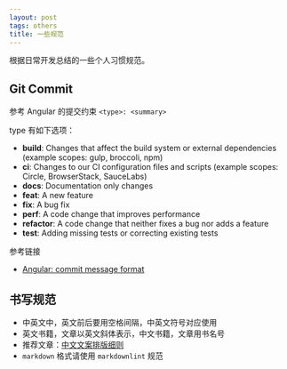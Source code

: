```yaml
---
layout: post
tags: others
title: 一些规范
---
```

根据日常开发总结的一些个人习惯规范。

## Git Commit

参考 Angular 的提交约束 `<type>: <summary>`

type 有如下选项：

- **build**: Changes that affect the build system or external dependencies (example scopes: gulp, broccoli, npm)
- **ci**: Changes to our CI configuration files and scripts (example scopes: Circle, BrowserStack, SauceLabs)
- **docs**: Documentation only changes
- **feat**: A new feature
- **fix**: A bug fix
- **perf**: A code change that improves performance
- **refactor**: A code change that neither fixes a bug nor adds a feature
- **test**: Adding missing tests or correcting existing tests

参考链接

- [Angular: commit message format](https://github.com/angular/angular/blob/master/CONTRIBUTING.md#-commit-message-format)

## 书写规范

- 中英文中，英文前后要用空格间隔，中英文符号对应使用
- 英文书籍，文章以英文斜体表示，中文书籍，文章用书名号
- 推荐文章：[中文文案排版细则](https://dawner.top/posts/chinese-copywriting-rules/)
- `markdown` 格式请使用 `markdownlint` 规范

